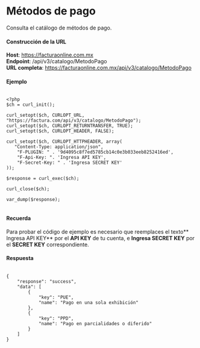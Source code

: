 # Métodos de pago

Consulta el catálogo de métodos de pago.


#### Construcción de la URL

**Host**: https://facturaonline.com.mx  
**Endpoint**:  /api/v3/catalogo/MetodoPago  
**URL completa**:  https://facturaonline.com.mx/api/v3/catalogo/MetodoPago  


#### Ejemplo

```

<?php
$ch = curl_init();

curl_setopt($ch, CURLOPT_URL, "https://factura.com/api/v3/catalogo/MetodoPago");
curl_setopt($ch, CURLOPT_RETURNTRANSFER, TRUE);
curl_setopt($ch, CURLOPT_HEADER, FALSE);

curl_setopt($ch, CURLOPT_HTTPHEADER, array(
   "Content-Type: application/json",
    "F-PLUGIN: " . '9d4095c8f7ed5785cb14c0e3b033eeb8252416ed',
    "F-Api-Key: ". 'Ingresa API KEY',
    "F-Secret-Key: " . 'Ingresa SECRET KEY'
));

$response = curl_exec($ch);

curl_close($ch);

var_dump($response);


```


#### Recuerda

Para probar el código de ejemplo es necesario que reemplaces el texto** Ingresa API KEY** por el **API KEY** de tu cuenta, e **Ingresa SECRET KEY** por el **SECRET KEY** correspondiente.


#### Respuesta

```

{
    "response": "success",
    "data": [
        {
            "key": "PUE",
            "name": "Pago en una sola exhibición"
        },
        {
            "key": "PPD",
            "name": "Pago en parcialidades o diferido"
        }    
    ]
}

```
